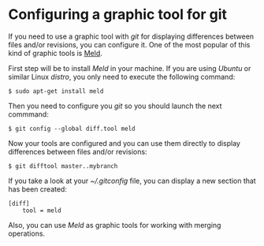 Configuring a graphic tool for git
==================================

If you need to use a graphic tool with *git* for displaying differences between
files and/or revisions, you can configure it. One of the most popular of this
kind of graphic tools is [Meld](http://meldmerge.org/).

First step will be to install *Meld* in your machine. If you are using *Ubuntu*
or similar Linux *distro*, you only need to execute the following command:

	$ sudo apt-get install meld

Then you need to configure you *git* so you should launch the next commmand:

	$ git config --global diff.tool meld

Now your tools are configured and you can use them directly to display differences
between files and/or revisions:

	$ git difftool master..mybranch

If you take a look at your *~/.gitconfig* file, you can display a new section that
has been created:

	[diff]
	    tool = meld

Also, you can use *Meld* as graphic tools for working with merging operations.